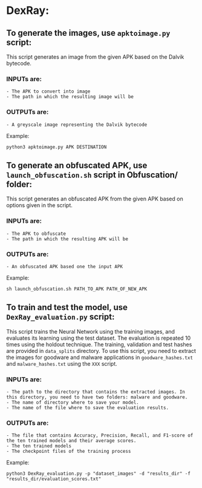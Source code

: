 # DexRay:

## To generate the images, use ``apktoimage.py`` script:
This script generates an image from the given APK based on the Dalvik bytecode.

### INPUTs are: 
    - The APK to convert into image
    - The path in which the resulting image will be
### OUTPUTs are:
    - A greyscale image representing the Dalvik bytecode

Example: 

```python3 apktoimage.py APK DESTINATION ```

## To generate an obfuscated APK, use ``launch_obfuscation.sh`` script in Obfuscation/ folder:
This script generates an obfuscated APK from the given APK based on options given in the script.

### INPUTs are: 
    - The APK to obfuscate
    - The path in which the resulting APK will be
### OUTPUTs are:
    - An obfuscated APK based one the input APK

Example: 

```sh launch_obfuscation.sh PATH_TO_APK PATH_OF_NEW_APK```

## To train and test the model, use ``DexRay_evaluation.py`` script:
This script trains the Neural Network using the training images, and evaluates its learning using the test dataset.
The evaluation is repeated 10 times using the holdout technique.
The training, validation and test hashes are provided in `data_splits` directory.
To use this script, you need to extract the images for goodware and malware applications in `goodware_hashes.txt` and `malware_hashes.txt` using the `XXX` script.

### INPUTs are: 

    - The path to the directory that contains the extracted images. In this directory, you need to have two folders: malware and goodware.
    - The name of directory where to save your model.
    - The name of the file where to save the evaluation results.
    
### OUTPUTs are:
    - The file that contains Accuracy, Precision, Recall, and F1-score of the ten trained models and their average scores.
    - The ten trained models
    - The checkpoint files of the training process

Example: 

```python3 DexRay_evaluation.py -p "dataset_images" -d "results_dir" -f "results_dir/evaluation_scores.txt"```
